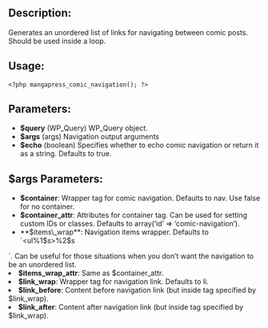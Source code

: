 ## Description: ##

Generates an unordered list of links for navigating between comic posts. Should be used inside a loop.

## Usage: ##

`<?php mangapress_comic_navigation(); ?>`

## Parameters: ##

  * **$query** (WP\_Query) WP\_Query object.
  * **$args** (args) Navigation output arguments
  * **$echo** (boolean) Specifies whether to echo comic navigation or return it as a string. Defaults to true.

## $args Parameters: ##

  * **$container**: Wrapper tag for comic navigation. Defaults to nav. Use false for no container.
  * **$container\_attr**: Attributes for container tag. Can be used for setting custom IDs or classes. Defaults to array(‘id’ => ‘comic-navigation’).
  * **$items\_wrap**: Navigation items wrapper. Defaults to `<ul%1$s>%2$s</ul>`. Can be useful for those situations when you don’t want the navigation to be an unordered list.
  * **$items\_wrap\_attr**: Same as $container\_attr.
  * **$link\_wrap**: Wrapper tag for navigation link. Defaults to li.
  * **$link\_before**: Content before navigation link (but inside tag specified by $link\_wrap).
  * **$link\_after**: Content after navigation link (but inside tag specified by $link\_wrap).